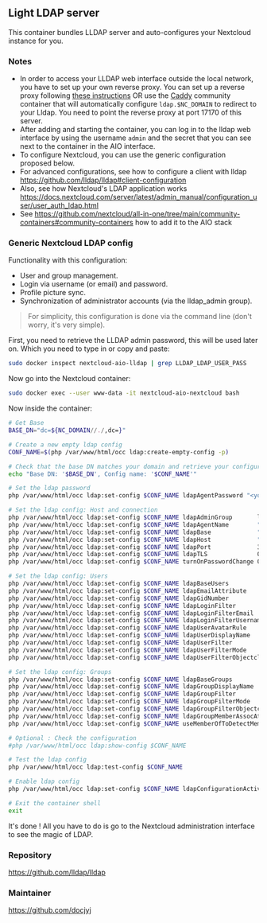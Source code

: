 ## Light LDAP server
This container bundles LLDAP server and auto-configures your Nextcloud instance for you.

### Notes
- In order to access your LLDAP web interface outside the local network, you have to set up your own reverse proxy. You can set up a reverse proxy following [these instructions](https://github.com/nextcloud/all-in-one/blob/main/reverse-proxy.md) OR use the [Caddy](https://github.com/nextcloud/all-in-one/tree/main/community-containers/caddy) community container that will automatically configure `ldap.$NC_DOMAIN` to redirect to your Lldap. You need to point the reverse proxy at port 17170 of this server.
- After adding and starting the container, you can log in to the lldap web interface by using the username `admin` and the secret that you can see next to the container in the AIO interface.
- To configure Nextcloud, you can use the generic configuration proposed below.
- For advanced configurations, see how to configure a client with lldap https://github.com/lldap/lldap#client-configuration
- Also, see how Nextcloud's LDAP application works https://docs.nextcloud.com/server/latest/admin_manual/configuration_user/user_auth_ldap.html
- See https://github.com/nextcloud/all-in-one/tree/main/community-containers#community-containers how to add it to the AIO stack

### Generic Nextcloud LDAP config
Functionality with this configuration:
- User and group management.
- Login via username (or email) and password.
- Profile picture sync.
- Synchronization of administrator accounts (via the lldap_admin group).

> For simplicity, this configuration is done via the command line (don't worry, it's very simple).

First, you need to retrieve the LLDAP admin password, this will be used later on. Which you need to type in or copy and paste:
```bash
sudo docker inspect nextcloud-aio-lldap | grep LLDAP_LDAP_USER_PASS
```

Now go into the Nextcloud container:
```bash
sudo docker exec --user www-data -it nextcloud-aio-nextcloud bash
```
Now inside the container:
```bash
# Get Base
BASE_DN="dc=${NC_DOMAIN//./,dc=}"

# Create a new empty ldap config
CONF_NAME=$(php /var/www/html/occ ldap:create-empty-config -p)

# Check that the base DN matches your domain and retrieve your configuration name
echo "Base DN: '$BASE_DN', Config name: '$CONF_NAME'"

# Set the ldap password
php /var/www/html/occ ldap:set-config $CONF_NAME ldapAgentPassword "<your-password>"

# Set the ldap config: Host and connection
php /var/www/html/occ ldap:set-config $CONF_NAME ldapAdminGroup       lldap_admin
php /var/www/html/occ ldap:set-config $CONF_NAME ldapAgentName        "cn=admin,ou=people,$BASE_DN"
php /var/www/html/occ ldap:set-config $CONF_NAME ldapBase             "$BASE_DN"
php /var/www/html/occ ldap:set-config $CONF_NAME ldapHost             "ldap://nextcloud-aio-lldap"
php /var/www/html/occ ldap:set-config $CONF_NAME ldapPort             3890
php /var/www/html/occ ldap:set-config $CONF_NAME ldapTLS              0
php /var/www/html/occ ldap:set-config $CONF_NAME turnOnPasswordChange 0

# Set the ldap config: Users
php /var/www/html/occ ldap:set-config $CONF_NAME ldapBaseUsers             "ou=people,$BASE_DN"
php /var/www/html/occ ldap:set-config $CONF_NAME ldapEmailAttribute        mail
php /var/www/html/occ ldap:set-config $CONF_NAME ldapGidNumber             gidNumber
php /var/www/html/occ ldap:set-config $CONF_NAME ldapLoginFilter           "(&(|(objectclass=person))(|(uid=%uid)(|(mailPrimaryAddress=%uid)(mail=%uid))))"
php /var/www/html/occ ldap:set-config $CONF_NAME ldapLoginFilterEmail      1
php /var/www/html/occ ldap:set-config $CONF_NAME ldapLoginFilterUsername   1
php /var/www/html/occ ldap:set-config $CONF_NAME ldapUserAvatarRule        default
php /var/www/html/occ ldap:set-config $CONF_NAME ldapUserDisplayName       cn
php /var/www/html/occ ldap:set-config $CONF_NAME ldapUserFilter            "(|(objectclass=person))"
php /var/www/html/occ ldap:set-config $CONF_NAME ldapUserFilterMode        0
php /var/www/html/occ ldap:set-config $CONF_NAME ldapUserFilterObjectclass person

# Set the ldap config: Groups
php /var/www/html/occ ldap:set-config $CONF_NAME ldapBaseGroups                "ou=groups,$BASE_DN"
php /var/www/html/occ ldap:set-config $CONF_NAME ldapGroupDisplayName          cn
php /var/www/html/occ ldap:set-config $CONF_NAME ldapGroupFilter               "(&(|(objectclass=groupOfUniqueNames)))"
php /var/www/html/occ ldap:set-config $CONF_NAME ldapGroupFilterMode           0
php /var/www/html/occ ldap:set-config $CONF_NAME ldapGroupFilterObjectclass    groupOfUniqueNames
php /var/www/html/occ ldap:set-config $CONF_NAME ldapGroupMemberAssocAttr      uniqueMember
php /var/www/html/occ ldap:set-config $CONF_NAME useMemberOfToDetectMembership 1

# Optional : Check the configuration
#php /var/www/html/occ ldap:show-config $CONF_NAME

# Test the ldap config
php /var/www/html/occ ldap:test-config $CONF_NAME

# Enable ldap config
php /var/www/html/occ ldap:set-config $CONF_NAME ldapConfigurationActive 1

# Exit the container shell
exit
```
It's done ! All you have to do is go to the Nextcloud administration interface to see the magic of LDAP.

### Repository
https://github.com/lldap/lldap

### Maintainer
https://github.com/docjyj
